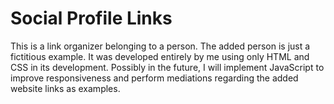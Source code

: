 # Social Profile Links

This is a link organizer belonging to a person. The added person is just a fictitious example. It was developed entirely by me using only HTML and CSS in its development. Possibly in the future, I will implement JavaScript to improve responsiveness and perform mediations regarding the added website links as examples.
